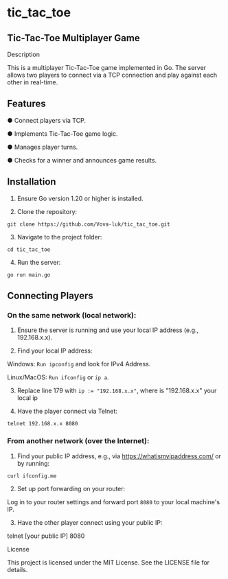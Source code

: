 # tic_tac_toe

## Tic-Tac-Toe Multiplayer Game

Description

This is a multiplayer Tic-Tac-Toe game implemented in Go. The server allows two players to connect via a TCP connection and play against each other in real-time.

## **Features**

● Connect players via TCP.

● Implements Tic-Tac-Toe game logic.

● Manages player turns.

● Checks for a winner and announces game results.

## **Installation**

1. Ensure Go version 1.20 or higher is installed.

2. Clone the repository:

`git clone https://github.com/Vova-luk/tic_tac_toe.git`

3. Navigate to the project folder:

`cd tic_tac_toe`

4. Run the server:

`go run main.go`

## Connecting Players

### On the same network (local network):

1. Ensure the server is running and use your local IP address (e.g., 192.168.x.x).

2. Find your local IP address:

Windows: `Run ipconfig` and look for IPv4 Address.

Linux/MacOS: `Run ifconfig` or `ip a`.

3. Replace line 179 with `ip := "192.168.x.x"`, where is "192.168.x.x" your local ip

4. Have the player connect via Telnet:

`telnet 192.168.x.x 8080`

### From another network (over the Internet):

1. Find your public IP address, e.g., via https://whatismyipaddress.com/ or by running:

`curl ifconfig.me`

2. Set up port forwarding on your router:

Log in to your router settings and forward port `8080` to your local machine's IP.

3. Have the other player connect using your public IP:

telnet [your public IP] 8080

License

This project is licensed under the MIT License. See the LICENSE file for details.

